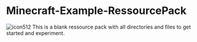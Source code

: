 # Minecraft-Example-RessourcePack
![icon512](https://github.com/user-attachments/assets/6182869f-a4ee-4c0c-afd9-6b34db98592f)
This is a blank ressource pack with all directories and files to get started and experiment.

